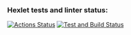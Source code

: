 ### Hexlet tests and linter status:
[![Actions Status](https://github.com/netwarloq/devops-for-programmers-project-74/workflows/hexlet-check/badge.svg)](https://github.com/netwarloq/devops-for-programmers-project-74/actions)
[![Test and Build Status](https://github.com/netwarloq/devops-for-programmers-project-74/actions/workflows/push.yml/badge.svg)](https://github.com/netwarloq/devops-for-programmers-project-74/actions)